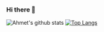 ### Hi there 👋

<!--
**afyavuz53/afyavuz53** is a ✨ _special_ ✨ repository because its `README.md` (this file) appears on your GitHub profile.

Here are some ideas to get you started:

- 🔭 I’m currently working on ...
- 🌱 I’m currently learning ...
- 👯 I’m looking to collaborate on ...
- 🤔 I’m looking for help with ...
- 💬 Ask me about ...
- 📫 How to reach me: ...
- 😄 Pronouns: ...
- ⚡ Fun fact: ...
-->

![Ahmet's github stats](https://github-readme-stats.vercel.app/api?username=afyavuz53&theme=dark&show_icons=true) [![Top Langs](https://github-readme-stats.vercel.app/api/top-langs/?username=afyavuz53&layout=compact)](https://github.com/aafyavuz53/github-readme-stats)
